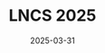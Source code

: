 ---
title: LNCS 2025
summary: Our paper "Dynamic voxel grid optimization for high-fidelity rgb-d supervised surface reconstruction" by Xiangyu Xu, Qingan Yan, Changjiang Cai, Huangying Zhan, Pan Ji, Junsong Yuan, and Yi Xu, was accepted in LNCS 2025.
date: 2025-03-31
---